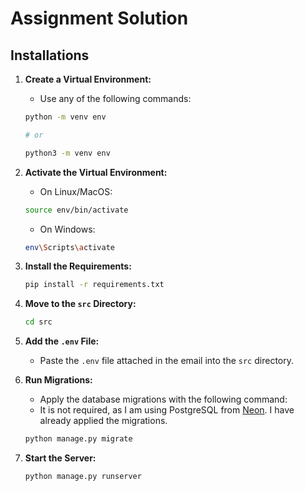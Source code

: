 # Assignment Solution

## Installations

1. **Create a Virtual Environment:**
    - Use any of the following commands:
    ```sh
    python -m venv env

    # or

    python3 -m venv env
    ```

2. **Activate the Virtual Environment:**
    - On Linux/MacOS:
    ```sh
    source env/bin/activate
    ```
    - On Windows:
    ```sh
    env\Scripts\activate
    ```

3. **Install the Requirements:**
    ```sh
    pip install -r requirements.txt
    ```

4. **Move to the `src` Directory:**
    ```sh
    cd src
    ```

5. **Add the `.env` File:**
    - Paste the `.env` file attached in the email into the `src` directory.

6. **Run Migrations:**
    - Apply the database migrations with the following command:
    - It is not required, as I am using PostgreSQL from [Neon](https://neon.tech/). I have already applied the migrations. 
    ```sh
    python manage.py migrate
    ```

7. **Start the Server:**
    ```sh
    python manage.py runserver
    ```
